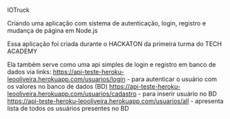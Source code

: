 IOTruck

Criando uma aplicação com sistema de autenticação, login, registro e mudança de página em Node.js

Essa aplicação foi criada durante o HACKATON da primeira turma do TECH ACADEMY

Ela também serve como uma api simples de login e registro em banco de dados via links:
https://api-teste-heroku-leooliveira.herokuapp.com/usuarios/login - para autenticar o usuário com os valores no banco de dados (BD)
https://api-teste-heroku-leooliveira.herokuapp.com/usuarios/cadastro - para inserir usuário no BD
https://api-teste-heroku-leooliveira.herokuapp.com/usuarios/all - apresenta lista de todos os usuários presentes no BD
